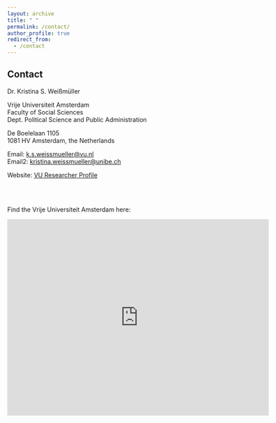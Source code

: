 ```yaml
---
layout: archive
title: " "
permalink: /contact/
author_profile: true
redirect_from:
  - /contact
---
```






Contact
--------
Dr. Kristina S. Weißmüller <br>

Vrije Universiteit Amsterdam <br>
Faculty of Social Sciences <br>
Dept. Political Science and Public Administration <br>

De Boelelaan 1105 <br>
1081 HV Amsterdam, the Netherlands <br>

Email: <a href="mailto:k.s.weissmueller@vu.nl">k.s.weissmueller@vu.nl</a><br>
Email2: <a href="mailto:kristina.weissmueller@unibe.ch">kristina.weissmueller@unibe.ch</a>

Website: <a href="https://research.vu.nl/en/persons/kristina-s-wei%C3%9Fm%C3%BCller">VU Researcher Profile</a>


<br><br>



Find the Vrije Universiteit Amsterdam here:

<iframe src="https://www.google.com/maps/embed?pb=!1m14!1m8!1m3!1d9752.08583655721!2d4.8657199!3d52.3337568!3m2!1i1024!2i768!4f13.1!3m3!1m2!1s0x0%3A0x2df2d7a997eccd84!2sUniversidade%20Livre%20de%20Amsterd%C3%A3!5e0!3m2!1spt-PT!2spt!4v1662548965841!5m2!1spt-PT!2spt" width="600" height="450" style="border:0;" allowfullscreen="" loading="lazy" referrerpolicy="no-referrer-when-downgrade"></iframe>
